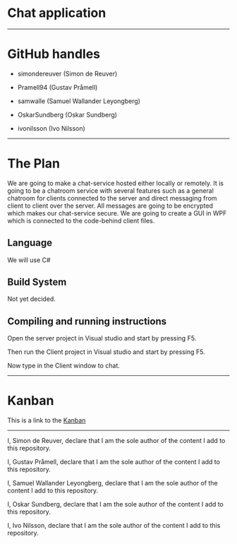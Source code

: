 # Chat application


---

# GitHub handles

* simondereuver (Simon de Reuver)

* Pramell94 (Gustav Pråmell)

* samwalle (Samuel Wallander Leyongberg)

* OskarSundberg (Oskar Sundberg)

* ivonilsson (Ivo Nilsson)

--- 

# The Plan

We are going to make a chat-service hosted either locally or remotely. It is going to be a chatroom
service with several features such as a general chatroom for clients connected to the server and direct 
messaging from client to client over the server. All messages are going to be encrypted which makes our 
chat-service secure. We are going to create a GUI in WPF which is connected to the code-behind client 
files. 

## Language

We will use C#

## Build System

Not yet decided.

## Compiling and running instructions

Open the server project in Visual studio and start by pressing F5.

Then run the Client project in Visual studio and start by pressing F5.

Now type in the Client window to chat.

---

 # Kanban

This is a link to the [Kanban](https://github.com/users/OskarSundberg/projects/2/views/1)

---

I, Simon de Reuver, declare that I am the sole author of the content I add to this repository.

I, Gustav Pråmell, declare that I am the sole author of the content I add to this repository.

I, Samuel Wallander Leyongberg, declare that I am the sole author of the content I add to this repository.

I, Oskar Sundberg, declare that I am the sole author of the content I add to this repository.

I, Ivo Nilsson, declare that I am the sole author of the content I add to this repository.